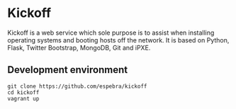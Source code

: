 Kickoff
=======

Kickoff is a web service which sole purpose is to assist when installing operating systems and booting hosts off the network. It is based on Python, Flask, Twitter Bootstrap, MongoDB, Git and iPXE.

Development environment
-----------------------

    git clone https://github.com/espebra/kickoff
    cd kickoff
    vagrant up


